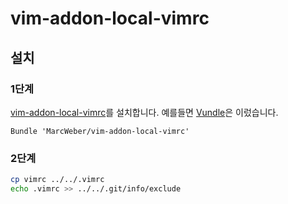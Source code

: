# vim-addon-local-vimrc

## 설치

### 1단계

[vim-addon-local-vimrc](https://github.com/MarcWeber/vim-addon-local-vimrc)를 설치합니다.
예를들면 [Vundle](https://github.com/MarcWeber/vim-addon-local-vimrc)은 이렀습니다.
```vim
Bundle 'MarcWeber/vim-addon-local-vimrc'
```

### 2단계

```bash
cp vimrc ../../.vimrc
echo .vimrc >> ../../.git/info/exclude
```
